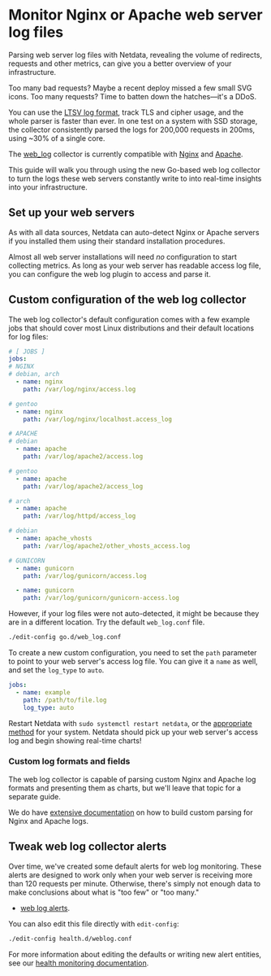 # Monitor Nginx or Apache web server log files

Parsing web server log files with Netdata, revealing the volume of redirects, requests and other metrics, can give you a better overview of your infrastructure.

Too many bad requests? Maybe a recent deploy missed a few small SVG icons. Too many requests? Time to batten down the hatches—it's a DDoS.

You can use the [LTSV log format](http://ltsv.org/), track TLS and cipher usage, and the whole parser is faster than
ever. In one test on a system with SSD storage, the collector consistently parsed the logs for 200,000 requests in
200ms, using ~30% of a single core.

The [web_log](/src/go/plugin/go.d/collector/weblog/README.md) collector is currently compatible
with [Nginx](https://nginx.org/en/) and [Apache](https://httpd.apache.org/).

This guide will walk you through using the new Go-based web log collector to turn the logs these web servers
constantly write to into real-time insights into your infrastructure.

## Set up your web servers

As with all data sources, Netdata can auto-detect Nginx or Apache servers if you installed them using their standard
installation procedures.

Almost all web server installations will need _no_ configuration to start collecting metrics. As long as your web server
has readable access log file, you can configure the web log plugin to access and parse it.

## Custom configuration of the web log collector

The web log collector's default configuration comes with a few example jobs that should cover most Linux distributions
and their default locations for log files:

```yaml
# [ JOBS ]
jobs:
# NGINX
# debian, arch
  - name: nginx
    path: /var/log/nginx/access.log

# gentoo
  - name: nginx
    path: /var/log/nginx/localhost.access_log

# APACHE
# debian
  - name: apache
    path: /var/log/apache2/access.log

# gentoo
  - name: apache
    path: /var/log/apache2/access_log

# arch
  - name: apache
    path: /var/log/httpd/access_log

# debian
  - name: apache_vhosts
    path: /var/log/apache2/other_vhosts_access.log

# GUNICORN
  - name: gunicorn
    path: /var/log/gunicorn/access.log

  - name: gunicorn
    path: /var/log/gunicorn/gunicorn-access.log
```

However, if your log files were not auto-detected, it might be because they are in a different location. Try the default
`web_log.conf` file.

```bash
./edit-config go.d/web_log.conf
```

To create a new custom configuration, you need to set the `path` parameter to point to your web server's access log
file. You can give it a `name` as well, and set the `log_type` to `auto`.

```yaml
jobs:
  - name: example
    path: /path/to/file.log
    log_type: auto
```

Restart Netdata with `sudo systemctl restart netdata`, or the [appropriate method](/docs/netdata-agent/start-stop-restart.md) for your system. Netdata should pick up your web server's access log and begin showing real-time charts!

### Custom log formats and fields

The web log collector is capable of parsing custom Nginx and Apache log formats and presenting them as charts, but we'll leave that topic for a separate guide.

We do have [extensive documentation](/src/go/plugin/go.d/collector/weblog/README.md) on how to build custom parsing for Nginx and Apache logs.

## Tweak web log collector alerts

Over time, we've created some default alerts for web log monitoring. These alerts are designed to work only when your
web server is receiving more than 120 requests per minute. Otherwise, there's simply not enough data to make conclusions
about what is "too few" or "too many."

- [web log alerts](https://raw.githubusercontent.com/netdata/netdata/master/src/health/health.d/web_log.conf).

You can also edit this file directly with `edit-config`:

```bash
./edit-config health.d/weblog.conf
```

For more information about editing the defaults or writing new alert entities, see our
[health monitoring documentation](/src/health/README.md).
